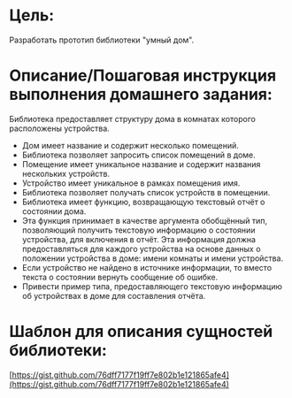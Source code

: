 # Цель:

Разработать прототип библиотеки "умный дом".

# Описание/Пошаговая инструкция выполнения домашнего задания:

Библиотека предоставляет структуру дома в комнатах которого расположены устройства.

- Дом имеет название и содержит несколько помещений.
- Библиотека позволяет запросить список помещений в доме.
- Помещение имеет уникальное название и содержит названия нескольких устройств.
- Устройство имеет уникальное в рамках помещения имя.
- Библиотека позволяет получать список устройств в помещении.
- Библиотека имеет функцию, возвращающую текстовый отчёт о состоянии дома.
- Эта функция принимает в качестве аргумента обобщённый тип, позволяющий получить текстовую информацию
  о состоянии устройства, для включения в отчёт. Эта информация должна предоставляться
  для каждого устройства на основе данных о положении устройства в доме: имени комнаты и имени устройства.
- Если устройство не найдено в источнике информации, то вместо текста о состоянии вернуть сообщение об ошибке.
- Привести пример типа, предоставляющего текстовую информацию об устройствах в доме для составления отчёта.

# Шаблон для описания сущностей библиотеки:
[https://gist.github.com/76dff7177f19ff7e802b1e121865afe4](https://gist.github.com/76dff7177f19ff7e802b1e121865afe4)

